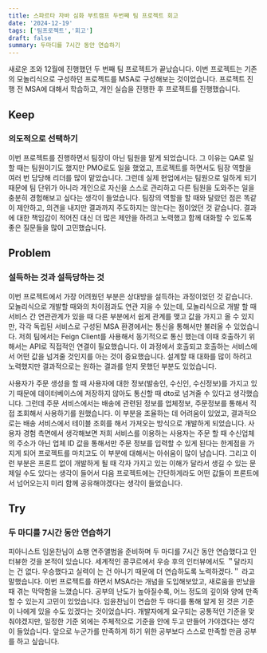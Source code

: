 ```yaml
---
title: 스파르타 자바 심화 부트캠프 두번째 팀 프로젝트 회고
date: '2024-12-19'
tags: ['팀프로젝트','회고']
draft: false
summary: 두마디를 7시간 동안 연습하기
---
```


새로운 조와 12월에 진행했던 두 번째 팀 프로젝트가 끝났습니다. 이번 프로젝트는 기존의 모놀리식으로 구성하던 프로젝트를 MSA로 구성해보는 것이었습니다. 프로젝트 진행 전 MSA에 대해서 학습하고, 개인 실습을 진행한 후 프로젝트를 진행했습니다.

## Keep

### 의도적으로 선택하기

이번 프로젝트를 진행하면서 팀장이 아닌 팀원을 맡게 되었습니다. 그 이유는 QA로 일할 때는 팀원이기도 했지만 PMO로도 일을 했었고, 프로젝트를 하면서도 팀장 역할을 여러 번 담당해 리더를 많이 맡았습니다. 그런데 실제 현업에서는 팀원으로 일하게 되기 때문에 팀 단위가 아니라 개인으로 자신을 스스로 관리하고 다른 팀원을 도와주는 일을 충분히 경험해보고 싶다는 생각이 들었습니다. 팀장의 역할을 할 때와 달랐던 점은 똑같이 제안하고, 의견을 내지만 결과까지 주도하지는 않는다는 점이었던 것 같습니다. 결과에 대한 책임감이 적어진 대신 더 많은 제안을 하려고 노력했고 함께 대화할 수 있도록 좋은 질문들을 많이 고민했습니다.

## Problem

### 설득하는 것과 설득당하는 것

이번 프로젝트에서 가장 어려웠던 부분은 상대방을 설득하는 과정이었던 것 같습니다. 모놀리식으로 개발할 때와의 차이점과도 연관 지을 수 있는데, 모놀리식으로 개발 할 때 서비스 간 연관관계가 있을 때 다른 부분에서 쉽게 관계를 맺고 값을 가지고 올 수 있지만, 각각 독립된 서비스로 구성된 MSA 환경에서는 통신을 통해서만 불러올 수 있었습니다. 저희 팀에서는 Feign Client를 사용해서 동기적으로 통신 했는데 이때 호출하기 위해서는 API로 직접적인 연결이 필요했습니다. 이 과정에서 호출되고 호출하는 서비스에서 어떤 값을 넘겨줄 것인지를 아는 것이 중요했습니다. 설계할 때 대화를 많이 하려고 노력했지만 결과적으로는 원하는 결과를 얻지 못했던 부분도 있었습니다.

사용자가 주문 생성을 할 때 사용자에 대한 정보(발송인, 수신인, 수신정보)를 가지고 있기 때문에 데이터베이스에 저장하지 않아도 통신할 때 dto로 넘겨줄 수 있다고 생각했습니다. 그런데 주문 서비스에서는 배송에 관련된 정보를 업체정보, 주문정보를 통해서 직접 조회해서 사용하기를 원했습니다. 이 부분을 조율하는 데 어려움이 있었고, 결과적으로는 배송 서비스에서 테이블 조회를 해서 가져오는 방식으로 개발하게 되었습니다. 사용자 경험 측면에서 생각해보면 저희 서비스를 이용하는 사용자는 주문 할 때 수신업체의 주소가 아닌 업체 ID 값을 통해서만 주문 정보를 입력할 수 있게 된다는 한계점을 가지게 되어 프로젝트를 마치고도 이 부분에 대해서는 아쉬움이 많이 남습니다. 그리고 이런 부분은 프론트 없이 개발하게 될 때 각자 가지고 있는 이해가 달라서 생길 수 있는 문제일 수도 있다는 생각이 들어서 다음 프로젝트에는 간단하게라도 어떤 값들이 프론트에서 넘어오는지 미리 함께 공유해야겠다는 생각이 들었습니다.

## Try

### 두 마디를 7시간 동안 연습하기

피아니스트 임윤찬님이 쇼팽 연주앨범을 준비하며 두 마디를 7시간 동안 연습했다고 인터뷰한 것을 본적이 있습니다. 세계적인 콩쿠르에서 우승 후의 인터뷰에서도 ＂달라지는 건 없다. 우승했다고 실력이 는 건 아니기 때문에 더 연습하도록 노력하겠다.＂ 라고 말했습니다. 이번 프로젝트를 하면서 MSA라는 개념을 도입해보았고, 새로움을 만났을 때 겪는 막막함을 느꼈습니다. 공부의 난도가 높아질수록, 어느 정도의 깊이와 양에 만족할 수 있는지 고민이 있었습니다. 임윤찬님이 연습한 두 마디를 통해 알게 된 것은 기준이 나에게 있을 수도 있겠다는 것이었습니다. 개발자에게 요구되는 공통적인 기준을 맞춰야겠지만, 일정한 기준 외에는 주체적으로 기준을 안에 두고 만들어 가야겠다는 생각이 들었습니다. 앞으로 누군가를 만족하게 하기 위한 공부보다 스스로 만족할 만큼 공부를 하고 싶습니다.